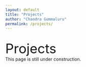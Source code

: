 ```yaml
---
layout: default
title: "Projects"
author: "Chandra Gummaluru"
permalink: /projects/
---
```


<br>
<div style="font-size:3em;">Projects</div>
This page is still under construction.
